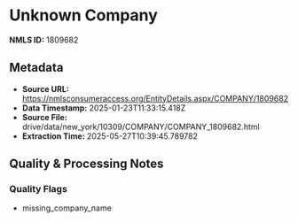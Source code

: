 # Unknown Company

**NMLS ID:** 1809682

## Metadata
- **Source URL:** https://nmlsconsumeraccess.org/EntityDetails.aspx/COMPANY/1809682
- **Data Timestamp:** 2025-01-23T11:33:15.418Z
- **Source File:** drive/data/new_york/10309/COMPANY/COMPANY_1809682.html
- **Extraction Time:** 2025-05-27T10:39:45.789782

## Quality & Processing Notes
### Quality Flags
- missing_company_name
